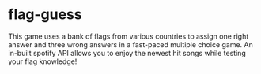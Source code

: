 # flag-guess
This game uses a bank of flags from various countries to assign one right answer and three wrong answers in a fast-paced multiple choice game. An in-built spotify API allows you to enjoy the newest hit songs while testing your flag knowledge!
